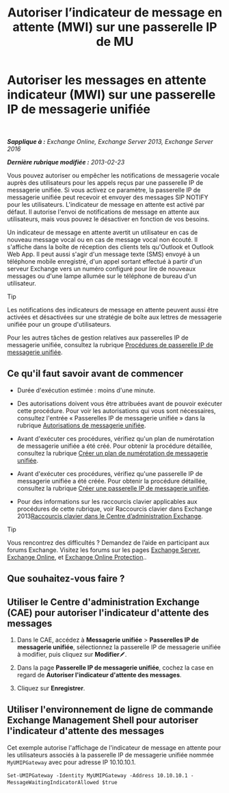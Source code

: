 ﻿---
title: 'Autoriser l’indicateur de message en attente (MWI) sur une passerelle IP de MU'
TOCTitle: Autoriser les messages en attente indicateur (MWI) sur une passerelle IP de messagerie unifiée
ms:assetid: 5667e37c-48c6-4659-9dc9-94b1dd8ba232
ms:mtpsurl: https://technet.microsoft.com/fr-fr/library/Dd297995(v=EXCHG.150)
ms:contentKeyID: 50478227
ms.date: 05/23/2018
mtps_version: v=EXCHG.150
ms.translationtype: MT
---

# Autoriser les messages en attente indicateur (MWI) sur une passerelle IP de messagerie unifiée

 

_**Sapplique à :** Exchange Online, Exchange Server 2013, Exchange Server 2016_

_**Dernière rubrique modifiée :** 2013-02-23_

Vous pouvez autoriser ou empêcher les notifications de messagerie vocale auprès des utilisateurs pour les appels reçus par une passerelle IP de messagerie unifiée. Si vous activez ce paramètre, la passerelle IP de messagerie unifiée peut recevoir et envoyer des messages SIP NOTIFY pour les utilisateurs. L'indicateur de message en attente est activé par défaut. Il autorise l'envoi de notifications de message en attente aux utilisateurs, mais vous pouvez le désactiver en fonction de vos besoins.

Un indicateur de message en attente avertit un utilisateur en cas de nouveau message vocal ou en cas de message vocal non écouté. Il s'affiche dans la boîte de réception des clients tels qu'Outlook et Outlook Web App. Il peut aussi s'agir d'un message texte (SMS) envoyé à un téléphone mobile enregistré, d'un appel sortant effectué à partir d'un serveur Exchange vers un numéro configuré pour lire de nouveaux messages ou d'une lampe allumée sur le téléphone de bureau d'un utilisateur.

> [!TIP]
> Les notifications des indicateurs de message en attente peuvent aussi être activées et désactivées sur une stratégie de boîte aux lettres de messagerie unifiée pour un groupe d'utilisateurs.


Pour les autres tâches de gestion relatives aux passerelles IP de messagerie unifiée, consultez la rubrique [Procédures de passerelle IP de messagerie unifiée](um-ip-gateway-procedures-exchange-2013-help.md).

## Ce qu'il faut savoir avant de commencer

  - Durée d'exécution estimée : moins d'une minute.

  - Des autorisations doivent vous être attribuées avant de pouvoir exécuter cette procédure. Pour voir les autorisations qui vous sont nécessaires, consultez l'entrée « Passerelles IP de messagerie unifiée » dans la rubrique [Autorisations de messagerie unifiée](unified-messaging-permissions-exchange-2013-help.md).

  - Avant d'exécuter ces procédures, vérifiez qu'un plan de numérotation de messagerie unifiée a été créé. Pour obtenir la procédure détaillée, consultez la rubrique [Créer un plan de numérotation de messagerie unifiée](create-a-um-dial-plan-exchange-2013-help.md).

  - Avant d'exécuter ces procédures, vérifiez qu'une passerelle IP de messagerie unifiée a été créée. Pour obtenir la procédure détaillée, consultez la rubrique [Créer une passerelle IP de messagerie unifiée](create-a-um-ip-gateway-exchange-2013-help.md).

  - Pour des informations sur les raccourcis clavier applicables aux procédures de cette rubrique, voir Raccourcis clavier dans Exchange 2013[Raccourcis clavier dans le Centre d’administration Exchange](keyboard-shortcuts-in-the-exchange-admin-center-exchange-online-protection-help.md).

> [!TIP]
> Vous rencontrez des difficultés ? Demandez de l’aide en participant aux forums Exchange. Visitez les forums sur les pages <a href="https://go.microsoft.com/fwlink/p/?linkid=60612">Exchange Server</a>, <a href="https://go.microsoft.com/fwlink/p/?linkid=267542">Exchange Online</a>, et <a href="https://go.microsoft.com/fwlink/p/?linkid=285351">Exchange Online Protection</a>..


## Que souhaitez-vous faire ?

## Utiliser le Centre d'administration Exchange (CAE) pour autoriser l'indicateur d'attente des messages

1.  Dans le CAE, accédez à **Messagerie unifiée** \> **Passerelles IP de messagerie unifiée**, sélectionnez la passerelle IP de messagerie unifiée à modifier, puis cliquez sur **Modifier**![Icône Modifier](images/Bb124582.6f53ccb2-1f13-4c02-bea0-30690e6ea71d(EXCHG.150).gif "Icône Modifier").

2.  Dans la page **Passerelle IP de messagerie unifiée**, cochez la case en regard de **Autoriser l'indicateur d'attente des messages**.

3.  Cliquez sur **Enregistrer**.

## Utiliser l'environnement de ligne de commande Exchange Management Shell pour autoriser l'indicateur d'attente des messages

Cet exemple autorise l'affichage de l'indicateur de message en attente pour les utilisateurs associés à la passerelle IP de messagerie unifiée nommée `MyUMIPGateway` avec pour adresse IP 10.10.10.1.

    Set-UMIPGateway -Identity MyUMIPGateway -Address 10.10.10.1 -MessageWaitingIndicatorAllowed $true

